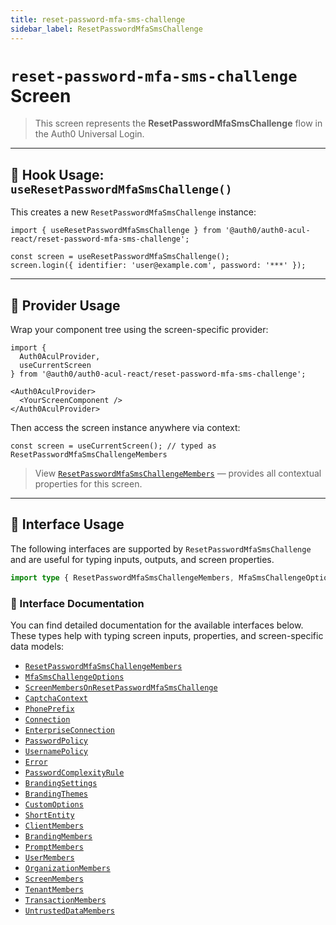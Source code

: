 ```yaml
---
title: reset-password-mfa-sms-challenge
sidebar_label: ResetPasswordMfaSmsChallenge
---
```


# `reset-password-mfa-sms-challenge` Screen

> This screen represents the **ResetPasswordMfaSmsChallenge** flow in the Auth0 Universal Login.

---

## 🔹 Hook Usage: `useResetPasswordMfaSmsChallenge()`

This creates a new `ResetPasswordMfaSmsChallenge` instance:

```tsx
import { useResetPasswordMfaSmsChallenge } from '@auth0/auth0-acul-react/reset-password-mfa-sms-challenge';

const screen = useResetPasswordMfaSmsChallenge();
screen.login({ identifier: 'user@example.com', password: '***' });
```

---

## 🔹 Provider Usage

Wrap your component tree using the screen-specific provider:

```tsx
import {
  Auth0AculProvider,
  useCurrentScreen
} from '@auth0/auth0-acul-react/reset-password-mfa-sms-challenge';

<Auth0AculProvider>
  <YourScreenComponent />
</Auth0AculProvider>
```

Then access the screen instance anywhere via context:

```tsx
const screen = useCurrentScreen(); // typed as ResetPasswordMfaSmsChallengeMembers
```

> View [`ResetPasswordMfaSmsChallengeMembers`](https://auth0.github.io/universal-login/interfaces/Classes.ResetPasswordMfaSmsChallengeMembers.html) — provides all contextual properties for this screen.

---

## 🔹 Interface Usage

The following interfaces are supported by `ResetPasswordMfaSmsChallenge` and are useful for typing inputs, outputs, and screen properties.

```ts
import type { ResetPasswordMfaSmsChallengeMembers, MfaSmsChallengeOptions, ScreenMembersOnResetPasswordMfaSmsChallenge, CaptchaContext, PhonePrefix, Connection, EnterpriseConnection, PasswordPolicy, UsernamePolicy, Error, PasswordComplexityRule, BrandingSettings, BrandingThemes, CustomOptions, ShortEntity, ClientMembers, BrandingMembers, PromptMembers, UserMembers, OrganizationMembers, ScreenMembers, TenantMembers, TransactionMembers, UntrustedDataMembers } from '@auth0/auth0-acul-react/reset-password-mfa-sms-challenge';
```

### 🔸 Interface Documentation
  
  You can find detailed documentation for the available interfaces below.  
  These types help with typing screen inputs, properties, and screen-specific data models:

- [`ResetPasswordMfaSmsChallengeMembers`](https://auth0.github.io/universal-login/interfaces/Classes.ResetPasswordMfaSmsChallengeMembers.html)
- [`MfaSmsChallengeOptions`](https://auth0.github.io/universal-login/interfaces/Classes.MfaSmsChallengeOptions.html)
- [`ScreenMembersOnResetPasswordMfaSmsChallenge`](https://auth0.github.io/universal-login/interfaces/Classes.ScreenMembersOnResetPasswordMfaSmsChallenge.html)
- [`CaptchaContext`](https://auth0.github.io/universal-login/interfaces/Classes.CaptchaContext.html)
- [`PhonePrefix`](https://auth0.github.io/universal-login/interfaces/Classes.PhonePrefix.html)
- [`Connection`](https://auth0.github.io/universal-login/interfaces/Classes.Connection.html)
- [`EnterpriseConnection`](https://auth0.github.io/universal-login/interfaces/Classes.EnterpriseConnection.html)
- [`PasswordPolicy`](https://auth0.github.io/universal-login/interfaces/Classes.PasswordPolicy.html)
- [`UsernamePolicy`](https://auth0.github.io/universal-login/interfaces/Classes.UsernamePolicy.html)
- [`Error`](https://auth0.github.io/universal-login/interfaces/Classes.Error.html)
- [`PasswordComplexityRule`](https://auth0.github.io/universal-login/interfaces/Classes.PasswordComplexityRule.html)
- [`BrandingSettings`](https://auth0.github.io/universal-login/interfaces/Classes.BrandingSettings.html)
- [`BrandingThemes`](https://auth0.github.io/universal-login/interfaces/Classes.BrandingThemes.html)
- [`CustomOptions`](https://auth0.github.io/universal-login/interfaces/Classes.CustomOptions.html)
- [`ShortEntity`](https://auth0.github.io/universal-login/interfaces/Classes.ShortEntity.html)
- [`ClientMembers`](https://auth0.github.io/universal-login/interfaces/Classes.ClientMembers.html)
- [`BrandingMembers`](https://auth0.github.io/universal-login/interfaces/Classes.BrandingMembers.html)
- [`PromptMembers`](https://auth0.github.io/universal-login/interfaces/Classes.PromptMembers.html)
- [`UserMembers`](https://auth0.github.io/universal-login/interfaces/Classes.UserMembers.html)
- [`OrganizationMembers`](https://auth0.github.io/universal-login/interfaces/Classes.OrganizationMembers.html)
- [`ScreenMembers`](https://auth0.github.io/universal-login/interfaces/Classes.ScreenMembers.html)
- [`TenantMembers`](https://auth0.github.io/universal-login/interfaces/Classes.TenantMembers.html)
- [`TransactionMembers`](https://auth0.github.io/universal-login/interfaces/Classes.TransactionMembers.html)
- [`UntrustedDataMembers`](https://auth0.github.io/universal-login/interfaces/Classes.UntrustedDataMembers.html)
